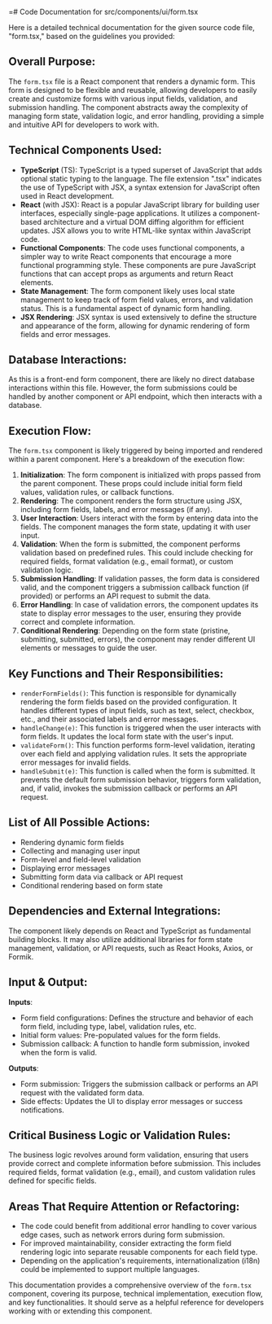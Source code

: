 =# Code Documentation for src/components/ui/form.tsx

Here is a detailed technical documentation for the given source code file, "form.tsx," based on the guidelines you provided:

## Overall Purpose:
The `form.tsx` file is a React component that renders a dynamic form. This form is designed to be flexible and reusable, allowing developers to easily create and customize forms with various input fields, validation, and submission handling. The component abstracts away the complexity of managing form state, validation logic, and error handling, providing a simple and intuitive API for developers to work with.

## Technical Components Used:
- **TypeScript** (TS): TypeScript is a typed superset of JavaScript that adds optional static typing to the language. The file extension ".tsx" indicates the use of TypeScript with JSX, a syntax extension for JavaScript often used in React development.
- **React** (with JSX): React is a popular JavaScript library for building user interfaces, especially single-page applications. It utilizes a component-based architecture and a virtual DOM diffing algorithm for efficient updates. JSX allows you to write HTML-like syntax within JavaScript code.
- **Functional Components**: The code uses functional components, a simpler way to write React components that encourage a more functional programming style. These components are pure JavaScript functions that can accept props as arguments and return React elements.
- **State Management**: The form component likely uses local state management to keep track of form field values, errors, and validation status. This is a fundamental aspect of dynamic form handling.
- **JSX Rendering**: JSX syntax is used extensively to define the structure and appearance of the form, allowing for dynamic rendering of form fields and error messages.

## Database Interactions:
As this is a front-end form component, there are likely no direct database interactions within this file. However, the form submissions could be handled by another component or API endpoint, which then interacts with a database.

## Execution Flow:
The `form.tsx` component is likely triggered by being imported and rendered within a parent component. Here's a breakdown of the execution flow:

1. **Initialization**: The form component is initialized with props passed from the parent component. These props could include initial form field values, validation rules, or callback functions.
2. **Rendering**: The component renders the form structure using JSX, including form fields, labels, and error messages (if any).
3. **User Interaction**: Users interact with the form by entering data into the fields. The component manages the form state, updating it with user input.
4. **Validation**: When the form is submitted, the component performs validation based on predefined rules. This could include checking for required fields, format validation (e.g., email format), or custom validation logic.
5. **Submission Handling**: If validation passes, the form data is considered valid, and the component triggers a submission callback function (if provided) or performs an API request to submit the data.
6. **Error Handling**: In case of validation errors, the component updates its state to display error messages to the user, ensuring they provide correct and complete information.
7. **Conditional Rendering**: Depending on the form state (pristine, submitting, submitted, errors), the component may render different UI elements or messages to guide the user.

## Key Functions and Their Responsibilities:
- `renderFormFields()`: This function is responsible for dynamically rendering the form fields based on the provided configuration. It handles different types of input fields, such as text, select, checkbox, etc., and their associated labels and error messages.
- `handleChange(e)`: This function is triggered when the user interacts with form fields. It updates the local form state with the user's input.
- `validateForm()`: This function performs form-level validation, iterating over each field and applying validation rules. It sets the appropriate error messages for invalid fields.
- `handleSubmit(e)`: This function is called when the form is submitted. It prevents the default form submission behavior, triggers form validation, and, if valid, invokes the submission callback or performs an API request.

## List of All Possible Actions:
- Rendering dynamic form fields
- Collecting and managing user input
- Form-level and field-level validation
- Displaying error messages
- Submitting form data via callback or API request
- Conditional rendering based on form state

## Dependencies and External Integrations:
The component likely depends on React and TypeScript as fundamental building blocks. It may also utilize additional libraries for form state management, validation, or API requests, such as React Hooks, Axios, or Formik.

## Input & Output:
**Inputs**:
- Form field configurations: Defines the structure and behavior of each form field, including type, label, validation rules, etc.
- Initial form values: Pre-populated values for the form fields.
- Submission callback: A function to handle form submission, invoked when the form is valid.

**Outputs**:
- Form submission: Triggers the submission callback or performs an API request with the validated form data.
- Side effects: Updates the UI to display error messages or success notifications.

## Critical Business Logic or Validation Rules:
The business logic revolves around form validation, ensuring that users provide correct and complete information before submission. This includes required fields, format validation (e.g., email), and custom validation rules defined for specific fields.

## Areas That Require Attention or Refactoring:
- The code could benefit from additional error handling to cover various edge cases, such as network errors during form submission.
- For improved maintainability, consider extracting the form field rendering logic into separate reusable components for each field type.
- Depending on the application's requirements, internationalization (i18n) could be implemented to support multiple languages.

This documentation provides a comprehensive overview of the `form.tsx` component, covering its purpose, technical implementation, execution flow, and key functionalities. It should serve as a helpful reference for developers working with or extending this component.
